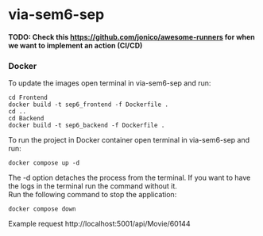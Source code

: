 # via-sem6-sep

#### TODO: Check this https://github.com/jonico/awesome-runners for when we want to implement an action (CI/CD)
### Docker
To update the images open terminal in via-sem6-sep and run:
```
cd Frontend
docker build -t sep6_frontend -f Dockerfile .
cd ..
cd Backend
docker build -t sep6_backend -f Dockerfile .
```
To run the project in Docker container open terminal in via-sem6-sep and run:
```
docker compose up -d
```
The -d option detaches the process from the terminal. If you want to have the logs in the terminal run the command without it.  
Run the following command to stop the application:
```
docker compose down
```
Example request
http://localhost:5001/api/Movie/60144
```
